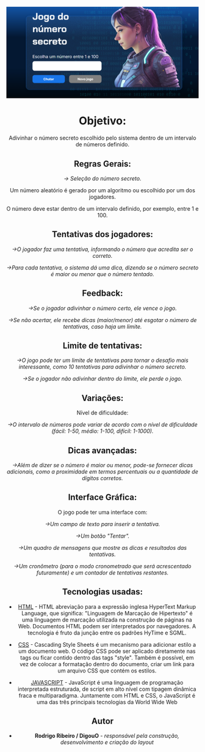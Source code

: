 <div align="center">

<p align="center">
    <img src="img/img_numeroSecreto.png" alt="Numero_Secreto." width="900" height="auto">
</p>

<p align="center"## Descrição Básica:/p>

# <b>Objetivo:</b> 

Adivinhar o número secreto escolhido pelo sistema dentro de um intervalo de números definido.

## <b>Regras Gerais:</b>

<em>-> Seleção do número secreto.</em>

Um número aleatório é gerado por um algoritmo ou escolhido por um dos jogadores.

O número deve estar dentro de um intervalo definido, por exemplo, entre 1 e 100.

## <b>Tentativas dos jogadores:</b>

<em>->O jogador faz uma tentativa, informando o número que acredita ser o correto.</em>

<em>->Para cada tentativa, o sistema dá uma dica, dizendo se o número secreto é maior ou menor que o número tentado.</em>

## <b>Feedback:</b>

<em>->Se o jogador adivinhar o número certo, ele vence o jogo.</em>

<em>->Se não acertar, ele recebe dicas (maior/menor) até esgotar o número de tentativas, caso haja um limite.</em>

## <b>Limite de tentativas:</b>

<em>->O jogo pode ter um limite de tentativas para tornar o desafio mais interessante, como 10 tentativas para adivinhar o número secreto.</em>

<em>->Se o jogador não adivinhar dentro do limite, ele perde o jogo.</em>

## <b>Variações:</b>

Nível de dificuldade: 

<em>->O intervalo de números pode variar de acordo com o nível de dificuldade (fácil: 1-50, médio: 1-100, difícil: 1-1000).</em>

## <b>Dicas avançadas:</b> 

<em>->Além de dizer se o número é maior ou menor, pode-se fornecer dicas adicionais, como a proximidade em termos percentuais ou a quantidade de dígitos corretos.</em>

## <b>Interface Gráfica:</b>

O jogo pode ter uma interface com:

<em>->Um campo de texto para inserir a tentativa.

->Um botão "Tentar".

->Um quadro de mensagens que mostre as dicas e resultados das tentativas.

->Um cronômetro (para o modo cronometrado que será acrescentado futuramente) e um contador de tentativas restantes.</em>


## Tecnologias usadas:

* [HTML](https://www.w3schools.com/html/) - HTML abreviação para a expressão inglesa HyperText Markup Language, que significa: "Linguagem de Marcação de Hipertexto" é uma linguagem de marcação utilizada na construção de páginas na Web. Documentos HTML podem ser interpretados por navegadores. A tecnologia é fruto da junção entre os padrões HyTime e SGML.

* [CSS](https://www.w3schools.com/css/default.asp) - Cascading Style Sheets é um mecanismo para adicionar estilo a um documento web. O código CSS pode ser aplicado diretamente nas tags ou ficar contido dentro das tags "style". Também é possível, em vez de colocar a formatação dentro do documento, criar um link para um arquivo CSS que contém os estilos.

* [JAVASCRIPT](https://www.w3schools.com/js/default.asp) - JavaScript é uma linguagem de programação interpretada estruturada, de script em alto nível com tipagem dinâmica fraca e multiparadigma. Juntamente com HTML e CSS, o JavaScript é uma das três principais tecnologias da World Wide Web


## Autor

* **Rodrigo Ribeiro / DigouO** - *responsável pela construção, desenvolvimento e criação do layout*
</div>
